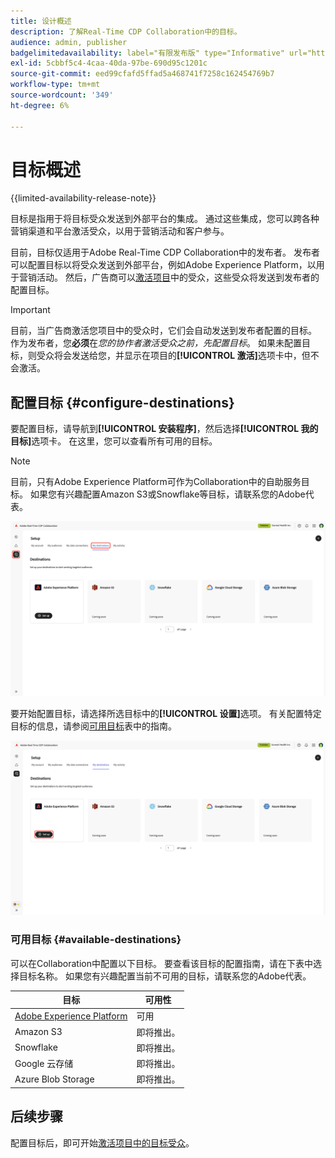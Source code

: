 ```yaml
---
title: 设计概述
description: 了解Real-Time CDP Collaboration中的目标。
audience: admin, publisher
badgelimitedavailability: label="有限发布版" type="Informative" url="https://helpx.adobe.com/legal/product-descriptions/real-time-customer-data-platform-collaboration.html newtab=true"
exl-id: 5cbbf5c4-4caa-40da-97be-690d95c1201c
source-git-commit: eed99cfafd5ffad5a468741f7258c162454769b7
workflow-type: tm+mt
source-wordcount: '349'
ht-degree: 6%

---
```


# 目标概述

{{limited-availability-release-note}}

目标是指用于将目标受众发送到外部平台的集成。 通过这些集成，您可以跨各种营销渠道和平台激活受众，以用于营销活动和客户参与。

目前，目标仅适用于Adobe Real-Time CDP Collaboration中的发布者。 发布者可以配置目标以将受众发送到外部平台，例如Adobe Experience Platform，以用于营销活动。 然后，广告商可以[激活项目](../collaborate/activate.md)中的受众，这些受众将发送到发布者的配置目标。

>[!IMPORTANT]
>
>目前，当广告商激活您项目中的受众时，它们会自动发送到发布者配置的目标。 作为发布者，您&#x200B;**必须**&#x200B;在&#x200B;*您的协作者激活受众之前，先配置目标*。 如果未配置目标，则受众将会发送给您，并显示在项目的&#x200B;**[!UICONTROL 激活]**&#x200B;选项卡中，但不会激活。

## 配置目标 {#configure-destinations}

要配置目标，请导航到&#x200B;**[!UICONTROL 安装程序]**，然后选择&#x200B;**[!UICONTROL 我的目标]**&#x200B;选项卡。 在这里，您可以查看所有可用的目标。

>[!NOTE]
>
> 目前，只有Adobe Experience Platform可作为Collaboration中的自助服务目标。 如果您有兴趣配置Amazon S3或Snowflake等目标，请联系您的Adobe代表。

![设置工作区中的“我的目标”选项卡显示可用的目标。](/help/assets/destinations/overview/my-destinations-overview.png)

要开始配置目标，请选择所选目标中的&#x200B;**[!UICONTROL 设置]**&#x200B;选项。 有关配置特定目标的信息，请参阅[可用目标](#available-destinations)表中的指南。

![为Adobe Experience Platform目标突出显示具有“设置”选项的“我的目标”工作区。](/help/assets/destinations/overview/my-destinations-set-up.png)

### 可用目标 {#available-destinations}

可以在Collaboration中配置以下目标。 要查看该目标的配置指南，请在下表中选择目标名称。 如果您有兴趣配置当前不可用的目标，请联系您的Adobe代表。

| 目标 | 可用性 |
| --- | --- |
| [Adobe Experience Platform](./experience-platform.md) | 可用 |
| Amazon S3 | 即将推出。 |
| Snowflake | 即将推出。 |
| Google 云存储 | 即将推出。 |
| Azure Blob Storage | 即将推出。 |

## 后续步骤

配置目标后，即可开始[激活项目中的目标受众](../collaborate/activate.md)。
